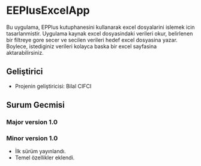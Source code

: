 # EEPlusExcelApp
Bu uygulama, EPPlus kutuphanesini kullanarak excel dosyalarini islemek icin tasarlanmistir. Uygulama kaynak excel dosyasindaki verileri okur, belirlenen bir filtreye gore secer ve secilen verileri hedef excel dosyasina yazar. Boylece, istediginiz verileri kolayca baska bir excel sayfasina aktarabilirsiniz.
## Geliştirici
- Projenin geliştiricisi: Bilal CIFCI
## Surum Gecmisi
### Major version 1.0
### Minor version 1.0
- İlk sürüm yayınlandı.
- Temel özellikler eklendi.
